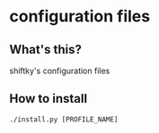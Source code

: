 # configuration files

## What's this?
shiftky's configuration files

## How to install
```
./install.py [PROFILE_NAME]
```
